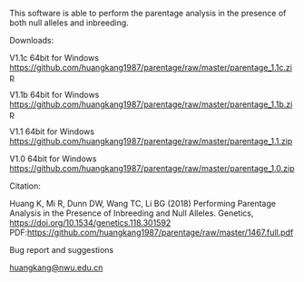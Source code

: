 This software is able to perform the parentage analysis in the presence of both null alleles and inbreeding. 

Downloads:

V1.1c 64bit for Windows
https://github.com/huangkang1987/parentage/raw/master/parentage_1.1c.zip

V1.1b 64bit for Windows
https://github.com/huangkang1987/parentage/raw/master/parentage_1.1b.zip

V1.1 64bit for Windows
https://github.com/huangkang1987/parentage/raw/master/parentage_1.1.zip

V1.0 64bit for Windows
https://github.com/huangkang1987/parentage/raw/master/parentage_1.0.zip

Citation:

Huang K, Mi R, Dunn DW, Wang TC, Li BG (2018) Performing Parentage Analysis in the Presence of Inbreeding and Null Alleles. Genetics,  https://doi.org/10.1534/genetics.118.301592  PDF:https://github.com/huangkang1987/parentage/raw/master/1467.full.pdf

Bug report and suggestions

huangkang@nwu.edu.cn
